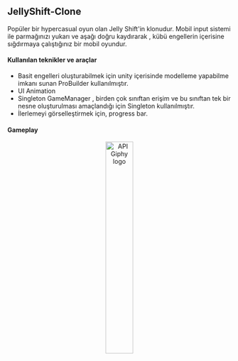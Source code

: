 ## JellyShift-Clone

Popüler bir hypercasual oyun olan Jelly Shift'in klonudur. Mobil input sistemi ile parmağınızı yukarı ve aşağı doğru kaydırarak , kübü engellerin içerisine sığdırmaya çalıştığınız bir mobil oyundur.
#### Kullanılan teknikler ve araçlar

- Basit engelleri oluşturabilmek için unity içerisinde modelleme yapabilme imkanı sunan ProBuilder kullanılmıştır.
- UI Animation
- Singleton GameManager , birden çok sınıftan erişim ve bu sınıftan tek bir nesne oluşturulması amaçlandığı için Singleton kullanılmıştır.
- İlerlemeyi görselleştirmek için, progress bar.

#### Gameplay

<p align="center">
<img align="center" src="https://media.giphy.com/media/K7LcleRKr4z9s6Fozd/giphy.gif" width="35%" alt="API Giphy logo"/>
</p>

